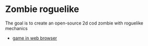 # Zombie roguelike

The goal is to create an open-source 2d cod zombie with roguelike mechanics

* [game in web browser](https://berlingoqc.github.io/zombie-roguelike/)